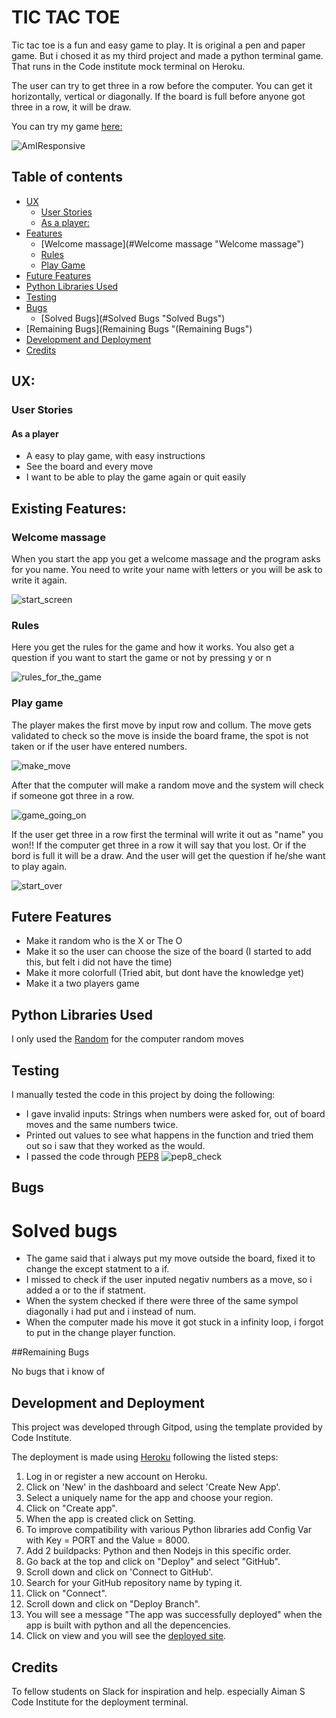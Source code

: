 # TIC TAC TOE

Tic tac toe is a fun and easy game to play. It is original a pen and paper game. But i chosed it as my third project and made a python terminal game.
That runs in the Code institute mock terminal on Heroku. 

The user can try to get three in a row before the computer. You can get it horizontally, vertical or diagonally.
If the board is full before anyone got three in a row, it will be draw. 

You can try my game [here:](https://gurrastictactoe.herokuapp.com/)

![AmIResponsive](media/responsiv.png)

## Table of contents

+ [UX](#ux "UX")
  + [User Stories](#userstories "User Stories")
   + [As a player:](#first-time-user "As a player")
+ [Features](#features "Features")  
  + [Welcome massage](#Welcome massage "Welcome massage")
  + [Rules](#Rules "Rules") 
  + [Play Game](#Start-Game "Play Game")
+ [Future Features](#future-features "Future Features") 
+ [Python Libraries Used](#python-libraries-used "Python Libraries Used")  
+ [Testing](#testing "Testing")
+ [Bugs](#bugs "Bugs")
  + [Solved Bugs](#Solved Bugs "Solved Bugs")
+ [Remaining Bugs](Remaining Bugs "(Remaining Bugs")
+ [Development and Deployment](#development-and-deployment "Development and Deployment")
+ [Credits](#Credits "Credits")

## UX:
### User Stories
#### As a player

- A easy to play game, with easy instructions
- See the board and every move
- I want to be able to play the game again or quit easily

## Existing Features:

### Welcome massage

When you start the app you get a welcome massage and the program asks for you name. You need to write your name with letters
or you will be ask to write it again. 

![start_screen](media/start_screen.png)

### Rules

Here you get the rules for the game and how it works. 
You also get a question if you want to start the game or not by pressing y or n

![rules_for_the_game](media/rules_for_the_game.png)

### Play game

The player makes the first move by input row and collum. The move gets validated to check so the move is inside the board frame, 
the spot is not taken or if the user have entered numbers.

![make_move](media/make_move.png)

After that the computer will make a random move and the system will check if someone got three in a row. 

![game_going_on](media/game_going_on.png)

If the user get three in a row first the terminal will write it out as "name" you won!!
If the computer get three in a row it will say that you lost. 
Or if the bord is full it will be a draw. 
And the user will get the question if he/she want to play again. 

![start_over](media/start_over.png)

## Futere Features

- Make it random who is the X or The O
- Make it so the user can choose the size of the board (I started to add this, but felt i did not have the time)
- Make it more colorfull (Tried abit, but dont have the knowledge yet)
- Make it a two players game

## Python Libraries Used

I only used the [Random](https://docs.python.org/3/library/random.html) for the computer random moves

## Testing

I manually tested the code in this project by doing the following:
- I gave invalid inputs: Strings when numbers were asked for, out of board moves and the same numbers twice.
- Printed out values to see what happens in the function and tried them out so i saw that they worked as the would. 
- I passed the code through [PEP8](http://pep8online.com/)
![pep8_check](media/pep8_check.png)

## Bugs

# Solved bugs
- The game said that i always put my move outside the board, fixed it to change the except statment to a if.
- I missed to check if the user inputed negativ numbers as a move, so i added a or to the if statment.
- When the system checked if there were three of the same sympol diagonally i had put and i instead of num.
- When the computer made his move it got stuck in a infinity loop, i forgot to put in the change player function. 

##Remaining Bugs

No bugs that i know of

## Development and Deployment

This project was developed through Gitpod, using the template provided by Code Institute.

The deployment is made using [Heroku](https://www.heroku.com/) following the listed steps:

1. Log in or register a new account on Heroku.
2. Click on 'New' in the dashboard and select 'Create New App'.
3. Select a uniquely name for the app and choose your region.
4. Click on "Create app".
4. When the app is created click on Setting. 
5. To improve compatibility with various Python libraries add Config Var with Key = PORT and the Value = 8000.
5. Add 2 buildpacks: Python and then Nodejs in this specific order.
6. Go back at the top and click on "Deploy" and select "GitHub".
7. Scroll down and click on 'Connect to GitHub'.
8. Search for your GitHub repository name by typing it.
9. Click on "Connect".
10. Scroll down and click on "Deploy Branch".
11. You will see a message "The app was successfully deployed" when the app is built with python and all the depencencies.
12. Click on view and you will see the [deployed site](https://gurrastictactoe.herokuapp.com/).

## Credits
To fellow students on Slack for inspiration and help. 
especially Aiman S
Code Institute for the deployment terminal. 


